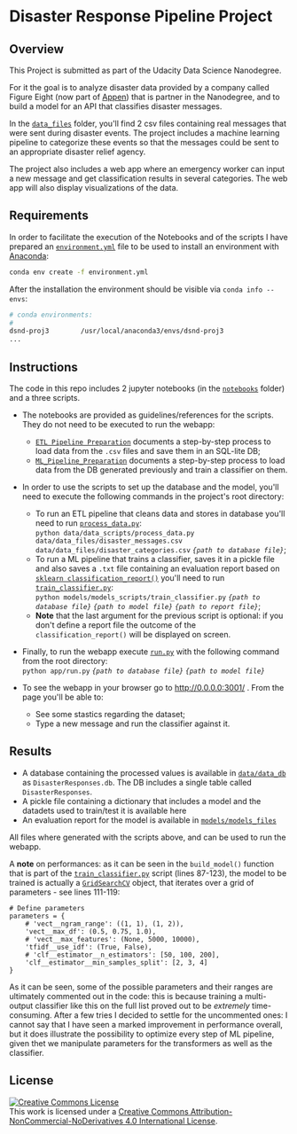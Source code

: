 # Disaster Response Pipeline Project

## Overview

This Project is submitted as part of the Udacity Data Science Nanodegree.

For it the goal is to analyze disaster data provided by a company called Figure Eight (now part of [Appen](https://appen.com/)) that is partner in the Nanodegree, and to build a model for an API that classifies disaster messages.

In the [`data_files`](./data/data_files) folder, you'll find 2 csv files containing real messages that were sent during disaster events. The project includes a machine learning pipeline to categorize these events so that the messages could be sent to an appropriate disaster relief agency.

The project also includes a web app where an emergency worker can input a new message and get classification results in several categories. The web app will also display visualizations of the data. 


## Requirements
In order to facilitate the execution of the Notebooks and of the scripts I have prepared an [`environment.yml`](./environment.yml) file to be used to install an environment with [Anaconda](https://www.continuum.io/downloads):

```sh
conda env create -f environment.yml
```

After the installation the environment should be visible via `conda info --envs`:

```sh
# conda environments:
#
dsnd-proj3        /usr/local/anaconda3/envs/dsnd-proj3
...

```


## Instructions
The code in this repo includes 2 jupyter notebooks (in the [`notebooks`](./notebooks) folder) and a three scripts. 

* The notebooks are provided as guidelines/references for the scripts. They do not need to be executed to run the webapp:
    - [`ETL Pipeline Preparation`](./notebooks/ETL_Pipeline_Preparation.ipynb) documents a step-by-step process to load data from the `.csv` files and save them in an SQL-lite DB;
    - [`ML_Pipeline_Preparation`](./notebooks/ML_Pipeline_Preparation.ipynb) documents a step-by-step process to load data from the DB generated previously and train a classifier on them.

* In order to use the scripts to set up the database and the model, you'll need to execute the following commands in the project's root directory:
    - To run an ETL pipeline that cleans data and stores in database you'll need to run [`process_data.py`](./data/data_scripts/process_data.py):  
        `python data/data_scripts/process_data.py data/data_files/disaster_messages.csv data/data_files/disaster_categories.csv` _`{path to database file}`_;
    - To run a ML pipeline that trains a classifier, saves it in a pickle file and also saves a `.txt` file containing an evaluation report based on [`sklearn classification_report()`](https://scikit-learn.org/stable/modules/generated/sklearn.metrics.classification_report.html) you'll need to run [`train_classifier.py`](./models/models_scripts/train_classifier.py):  
        `python models/models_scripts/train_classifier.py` _`{path to database file}`_ _`{path to model file}`_ _`{path to report file}`_;
    - **Note** that the last argument for the previous script is optional: if you don't define a report file the outcome of the `classification_report()` will be displayed on screen.
        
 
* Finally, to run the webapp execute [`run.py`](./app/run.py) with the following command from the root directory:  
        `python app/run.py` _`{path to database file}`_ _`{path to model file}`_

* To see the webapp in your browser go to http://0.0.0.0:3001/ . From the page you'll be able to:
    - See some stastics regarding the dataset;
    - Type a new message and run the classifier against it.  
    
## Results
* A database containing the processed values is available in [`data/data_db`](./data/data_db) as `DisasterResponses.db`. The DB includes a single table called `DisasterResponses`.
* A pickle file containing a dictionary that includes a model and the datadets used to train/test it is available here
* An evaluation report for the model is available in [`models/models_files`](./models/models_files) 

All files where generated with the scripts above, and can be used to run the webapp.

A **note** on performances: as it can be seen in the `build_model()` function that is part of the [`train_classifier.py`](./models/models_scripts/train_classifier.py) script (lines 87-123), the model to be trained is actually a [`GridSearchCV`](https://scikit-learn.org/stable/modules/generated/sklearn.model_selection.GridSearchCV.html) object, that iterates over a grid of parameters - see lines 111-119:

```
# Define parameters
parameters = {
    # 'vect__ngram_range': ((1, 1), (1, 2)),
    'vect__max_df': (0.5, 0.75, 1.0),
    # 'vect__max_features': (None, 5000, 10000),
    'tfidf__use_idf': (True, False),
    # 'clf__estimator__n_estimators': [50, 100, 200],
    'clf__estimator__min_samples_split': [2, 3, 4]
}
```

As it can be seen, some of the possible parameters and their ranges are ultimately commented out in the code: this is because training a multi-output classifier like this on the full list proved out to be _extremely_ time-consuming. After a few tries I decided to settle for the uncommented ones: I cannot say that I have seen a marked improvement in performance overall, but it does illustrate the possibility to optimize every step of ML pipeline, given thet we manipulate parameters for the transformers as well as the classifier.

## License
 <a rel="license" href="http://creativecommons.org/licenses/by-nc-nd/4.0/"><img alt="Creative Commons License" style="border-width:0" src="https://i.creativecommons.org/l/by-nc-nd/4.0/88x31.png" /></a><br />This work is licensed under a <a rel="license" href="http://creativecommons.org/licenses/by-nc-nd/4.0/">Creative Commons Attribution-NonCommercial-NoDerivatives 4.0 International License</a>.
